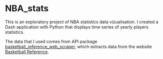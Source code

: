 # NBA_stats

This is an exploratory project of NBA statistics data vizualisation. I created a Dash application with Python that displays time series of yearly players statistics. 

The data that I used comes from API package [basketball_reference_web_scraper](https://github.com/jaebradley/basketball_reference_web_scraper), which extracts data from the website [Basketball Reference](http://www.basketball-reference.com).